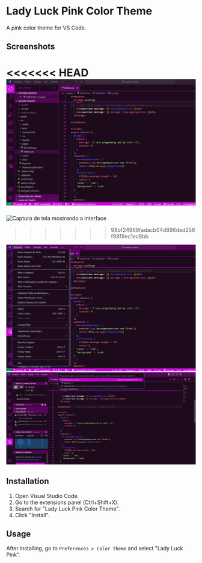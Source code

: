 # Lady Luck Pink Color Theme

A pink color theme for VS Code.

## Screenshots

<<<<<<< HEAD
![Captura de tela mostrando a interface](./cap1.jpg)
=======
![Captura de tela mostrando a interface](https://flic.kr/p/2qbdLe9.png)
>>>>>>> 98bf24969fadacb04d896ded256f98f9ec1ec8bb

![Outro exemplo de uso](./cap2.jpg)
![Outro exemplo de uso](./cap3.jpg)

## Installation

1. Open Visual Studio Code.
2. Go to the extensions panel (Ctrl+Shift+X).
3. Search for "Lady Luck Pink Color Theme".
4. Click "Install".

## Usage

After installing, go to `Preferences > Color Theme` and select "Lady Luck Pink".
